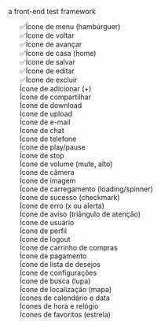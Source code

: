 a front-end test framework

<ul style="list-style: none;">
    <li>✅Ícone de menu (hambúrguer)</li>
    <li>✅Ícone de voltar</li>
    <li>✅Ícone de avançar</li>
    <li>✅Ícone de casa (home)</li>
    <li>✅Ícone de salvar</li>
    <li>✅Ícone de editar</li>
    <li>✅Ícone de excluir</li>
    <li>Ícone de adicionar (+)</li>
    <li>Ícone de compartilhar</li>
    <li>Ícone de download</li>
    <li>Ícone de upload</li>
    <li>Ícone de e-mail</li>
    <li>Ícone de chat</li>
    <li>Ícone de telefone</li>
    <li>Ícone de play/pause</li>
    <li>Ícone de stop</li>
    <li>Ícone de volume (mute, alto)</li>
    <li>Ícone de câmera</li>
    <li>Ícone de imagem</li>
    <li>Ícone de carregamento (loading/spinner)</li>
    <li>Ícone de sucesso (checkmark)</li>
    <li>Ícone de erro (x ou alerta)</li>
    <li>Ícone de aviso (triângulo de atenção)</li>
    <li>Ícone de usuário</li>
    <li>Ícone de perfil</li>
    <li>Ícone de logout</li>
    <li>Ícone de carrinho de compras</li>
    <li>Ícone de pagamento</li>
    <li>Ícone de lista de desejos</li>
    <li>Ícone de configurações</li>
    <li>Ícone de busca (lupa)</li>
    <li>Ícone de localização (mapa)</li>
    <li>Ícones de calendário e data</li>
    <li>Ícones de hora e relógio</li>
    <li>Ícones de favoritos (estrela)</li>
</ul>